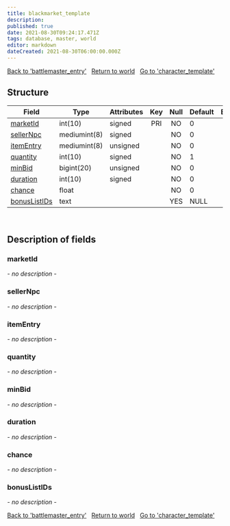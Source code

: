 ```yaml
---
title: blackmarket_template
description: 
published: true
date: 2021-08-30T09:24:17.471Z
tags: database, master, world
editor: markdown
dateCreated: 2021-08-30T06:00:00.000Z
---
```


<a href="https://dev.trinitycore.info/en/database/master/world/battlemaster_entry" class="mt-5 v-btn v-btn--depressed v-btn--flat v-btn--outlined theme--light v-size--default darkblue--text text--lighten-3"><span class="v-btn__content"><i aria-hidden="true" class="v-icon notranslate v-icon--left mdi mdi-arrow-left theme--light"></i><span>Back to 'battlemaster_entry'</span></span></a>&nbsp;&nbsp;&nbsp;<a href="https://dev.trinitycore.info/en/database/master/world/home" class="mt-5 v-btn v-btn--depressed v-btn--flat v-btn--outlined theme--light v-size--default darkblue--text text--lighten-3"><span class="v-btn__content"><i aria-hidden="true" class="v-icon notranslate v-icon--left mdi mdi-home-outline theme--light"></i><span>Return to world</span></span></a>&nbsp;&nbsp;&nbsp;<a href="https://dev.trinitycore.info/en/database/master/world/character_template" class="mt-5 v-btn v-btn--depressed v-btn--flat v-btn--outlined theme--light v-size--default darkblue--text text--lighten-3"><span class="v-btn__content"><span>Go to 'character_template'</span><i aria-hidden="true" class="v-icon notranslate v-icon--right mdi mdi-arrow-right theme--light"></i></span></a>

## Structure

| Field | Type | Attributes | Key | Null | Default | Extra | Comment |
| --- | --- | --- | :---: | :---: | --- | --- | --- |
| [marketId](#marketId) | int(10) | signed | PRI | NO | 0 |  |  |
| [sellerNpc](#sellerNpc) | mediumint(8) | signed |  | NO | 0 |  |  |
| [itemEntry](#itemEntry) | mediumint(8) | unsigned |  | NO | 0 |  |  |
| [quantity](#quantity) | int(10) | signed |  | NO | 1 |  |  |
| [minBid](#minBid) | bigint(20) | unsigned |  | NO | 0 |  |  |
| [duration](#duration) | int(10) | signed |  | NO | 0 |  |  |
| [chance](#chance) | float |  |  | NO | 0 |  |  |
| [bonusListIDs](#bonusListIDs) | text |  |  | YES | NULL |  |  |
&nbsp;
## Description of fields

### marketId
*- no description -*
&nbsp;

### sellerNpc
*- no description -*
&nbsp;

### itemEntry
*- no description -*
&nbsp;

### quantity
*- no description -*
&nbsp;

### minBid
*- no description -*
&nbsp;

### duration
*- no description -*
&nbsp;

### chance
*- no description -*
&nbsp;

### bonusListIDs
*- no description -*
&nbsp;

<a href="https://dev.trinitycore.info/en/database/master/world/battlemaster_entry" class="mt-5 v-btn v-btn--depressed v-btn--flat v-btn--outlined theme--light v-size--default darkblue--text text--lighten-3"><span class="v-btn__content"><i aria-hidden="true" class="v-icon notranslate v-icon--left mdi mdi-arrow-left theme--light"></i><span>Back to 'battlemaster_entry'</span></span></a>&nbsp;&nbsp;&nbsp;<a href="https://dev.trinitycore.info/en/database/master/world/home" class="mt-5 v-btn v-btn--depressed v-btn--flat v-btn--outlined theme--light v-size--default darkblue--text text--lighten-3"><span class="v-btn__content"><i aria-hidden="true" class="v-icon notranslate v-icon--left mdi mdi-home-outline theme--light"></i><span>Return to world</span></span></a>&nbsp;&nbsp;&nbsp;<a href="https://dev.trinitycore.info/en/database/master/world/character_template" class="mt-5 v-btn v-btn--depressed v-btn--flat v-btn--outlined theme--light v-size--default darkblue--text text--lighten-3"><span class="v-btn__content"><span>Go to 'character_template'</span><i aria-hidden="true" class="v-icon notranslate v-icon--right mdi mdi-arrow-right theme--light"></i></span></a>

